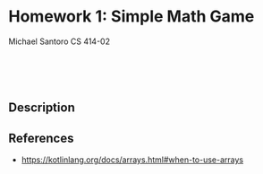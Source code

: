 # Homework 1: Simple Math Game
Michael Santoro
CS 414-02
<br><br><br><br><br>
## Description

## References
- https://kotlinlang.org/docs/arrays.html#when-to-use-arrays